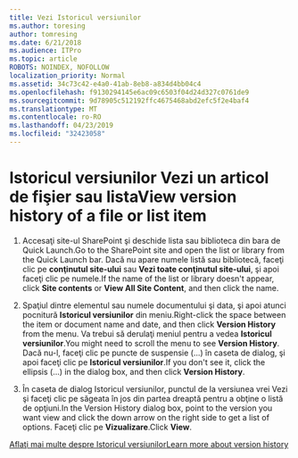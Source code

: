 ```yaml
---
title: Vezi Istoricul versiunilor
ms.author: toresing
author: tomresing
ms.date: 6/21/2018
ms.audience: ITPro
ms.topic: article
ROBOTS: NOINDEX, NOFOLLOW
localization_priority: Normal
ms.assetid: 34c73c42-e4a0-41ab-8eb8-a834d4bb04c4
ms.openlocfilehash: f9130294145e6ac09c6503f04d24d327c0761de9
ms.sourcegitcommit: 9d78905c512192ffc4675468abd2efc5f2e4baf4
ms.translationtype: MT
ms.contentlocale: ro-RO
ms.lasthandoff: 04/23/2019
ms.locfileid: "32423058"
---
```

# <a name="view-version-history-of-a-file-or-list-item"></a><span data-ttu-id="cb305-102">Istoricul versiunilor Vezi un articol de fişier sau lista</span><span class="sxs-lookup"><span data-stu-id="cb305-102">View version history of a file or list item</span></span>

1. <span data-ttu-id="cb305-103">Accesaţi site-ul SharePoint şi deschide lista sau biblioteca din bara de Quick Launch.</span><span class="sxs-lookup"><span data-stu-id="cb305-103">Go to the SharePoint site and open the list or library from the Quick Launch bar.</span></span> <span data-ttu-id="cb305-104">Dacă nu apare numele listă sau bibliotecă, faceţi clic pe **conţinutul site-ului** sau **Vezi toate conţinutul site-ului**, şi apoi faceţi clic pe numele.</span><span class="sxs-lookup"><span data-stu-id="cb305-104">If the name of the list or library doesn't appear, click **Site contents** or **View All Site Content**, and then click the name.</span></span>
    
2. <span data-ttu-id="cb305-105">Spaţiul dintre elementul sau numele documentului şi data, şi apoi atunci pocnitură **Istoricul versiunilor** din meniu.</span><span class="sxs-lookup"><span data-stu-id="cb305-105">Right-click the space between the item or document name and date, and then click **Version History** from the menu.</span></span> <span data-ttu-id="cb305-106">Va trebui să derulaţi meniul pentru a vedea **Istoricul versiunilor**.</span><span class="sxs-lookup"><span data-stu-id="cb305-106">You might need to scroll the menu to see **Version History**.</span></span> <span data-ttu-id="cb305-107">Dacă nu-l, faceţi clic pe puncte de suspensie (...) în caseta de dialog, şi apoi faceţi clic pe **Istoricul versiunilor**.</span><span class="sxs-lookup"><span data-stu-id="cb305-107">If you don't see it, click the ellipsis (...) in the dialog box, and then click **Version History**.</span></span>
    
3. <span data-ttu-id="cb305-108">În caseta de dialog Istoricul versiunilor, punctul de la versiunea vrei Vezi şi faceţi clic pe săgeata în jos din partea dreaptă pentru a obţine o listă de opţiuni.</span><span class="sxs-lookup"><span data-stu-id="cb305-108">In the Version History dialog box, point to the version you want view and click the down arrow on the right side to get a list of options.</span></span> <span data-ttu-id="cb305-109">Faceţi clic pe **Vizualizare**.</span><span class="sxs-lookup"><span data-stu-id="cb305-109">Click **View**.</span></span>
    
[<span data-ttu-id="cb305-110">Aflaţi mai multe despre Istoricul versiunilor</span><span class="sxs-lookup"><span data-stu-id="cb305-110">Learn more about version history</span></span>](https://go.microsoft.com/fwlink/?linkid=875709)
  

